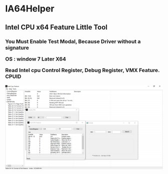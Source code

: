 # IA64Helper
<H2> Intel CPU x64 Feature Little Tool
<H3>You Must Enable Test Modal, Because Driver  without a signature

  
  OS : window 7 Later X64

Read Intel cpu Control Register, Debug Register, VMX Feature. CPUID




 


![alt text](IA64Helper.PNG)
